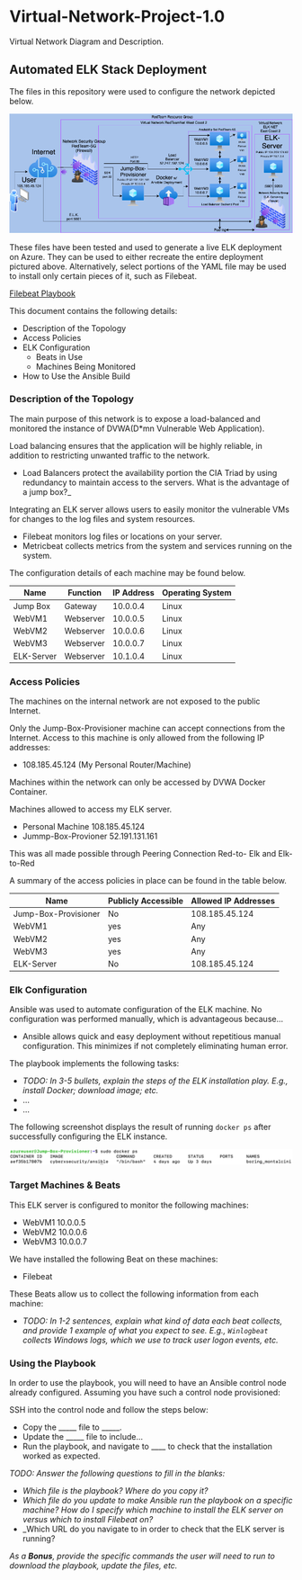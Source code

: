 # Virtual-Network-Project-1.0
Virtual Network Diagram and Description.

## Automated ELK Stack Deployment

The files in this repository were used to configure the network depicted below.

![Network Diagram](https://github.com/BrandonBSecure/Virtual-Network-Project-1.0/raw/main/Virtual%20Network%20Diagram%20(2).png)

These files have been tested and used to generate a live ELK deployment on Azure. They can be used to either recreate the entire deployment pictured above. Alternatively, select portions of the YAML file may be used to install only certain pieces of it, such as Filebeat.

  [Filebeat Playbook](https://github.com/BrandonBSecure/Virtual-Network-Project-1.0/blob/main/Filebeat-Playbook.YAML)

This document contains the following details:
- Description of the Topology
- Access Policies
- ELK Configuration
  - Beats in Use
  - Machines Being Monitored
- How to Use the Ansible Build


### Description of the Topology

The main purpose of this network is to expose a load-balanced and monitored the instance of DVWA(D*mn Vulnerable Web Application).

Load balancing ensures that the application will be highly reliable, in addition to restricting unwanted traffic to the network.

- Load Balancers protect the availability portion the CIA Triad by using redundancy to maintain access to the servers. What is the advantage of a jump box?_

Integrating an ELK server allows users to easily monitor the vulnerable VMs for changes to the log files and system resources.

- Filebeat monitors log files or locations on your server.
- Metricbeat collects metrics from the system and services running on the system.

The configuration details of each machine may be found below.

| Name      | Function | IP Address | Operating System |
|-----------|----------|------------|------------------|
| Jump Box  | Gateway  | 10.0.0.4   | Linux            |
| WebVM1    | Webserver| 10.0.0.5   | Linux            |
| WebVM2    | Webserver| 10.0.0.6   | Linux            |
| WebVM3    | Webserver| 10.0.0.7   | Linux            |               
| ELK-Server| Webserver| 10.1.0.4   | Linux            |


### Access Policies

The machines on the internal network are not exposed to the public Internet. 

Only the Jump-Box-Provisioner machine can accept connections from the Internet. Access to this machine is only allowed from the following IP addresses:
- 108.185.45.124 (My Personal Router/Machine)

Machines within the network can only be accessed by DVWA Docker Container.
 
Machines allowed to access my ELK server.
- Personal Machine 
108.185.45.124   
- Jummp-Box-Provioner 
52.191.131.161  

This was all made possible through Peering Connection Red-to- Elk and Elk-to-Red 

A summary of the access policies in place can be found in the table below.

| Name                 | Publicly Accessible | Allowed IP Addresses     |
|----------------------|---------------------|--------------------------|
| Jump-Box-Provisioner | No                  | 108.185.45.124           |
| WebVM1               | yes                 | Any                      |
| WebVM2               | yes                 | Any                      |
| WebVM3               | yes                 | Any                      |
| ELK-Server           | No                  | 108.185.45.124           |
### Elk Configuration

Ansible was used to automate configuration of the ELK machine. No configuration was performed manually, which is advantageous because...


- Ansible allows quick and easy deployment without repetitious manual configuration. This minimizes if not completely eliminating human error.

The playbook implements the following tasks:
- _TODO: In 3-5 bullets, explain the steps of the ELK installation play. E.g., install Docker; download image; etc._
- ...
- ...

The following screenshot displays the result of running `docker ps` after successfully configuring the ELK instance.

!["docker ps" Screenshot](https://github.com/BrandonBSecure/Virtual-Network-Project-1.0/blob/main/Docker%20PS%20Screenshot.png)

### Target Machines & Beats
This ELK server is configured to monitor the following machines:
- WebVM1 10.0.0.5
- WebVM2 10.0.0.6
- WebVM3 10.0.0.7

We have installed the following Beat on these machines:
- Filebeat

These Beats allow us to collect the following information from each machine:

- _TODO: In 1-2 sentences, explain what kind of data each beat collects, and provide 1 example of what you expect to see. E.g., `Winlogbeat` collects Windows logs, which we use to track user logon events, etc._

### Using the Playbook
In order to use the playbook, you will need to have an Ansible control node already configured. Assuming you have such a control node provisioned: 

SSH into the control node and follow the steps below:
- Copy the _____ file to _____.
- Update the _____ file to include...
- Run the playbook, and navigate to ____ to check that the installation worked as expected.

_TODO: Answer the following questions to fill in the blanks:_
- _Which file is the playbook? Where do you copy it?_
- _Which file do you update to make Ansible run the playbook on a specific machine? How do I specify which machine to install the ELK server on versus which to install Filebeat on?_
- _Which URL do you navigate to in order to check that the ELK server is running?

_As a **Bonus**, provide the specific commands the user will need to run to download the playbook, update the files, etc._
